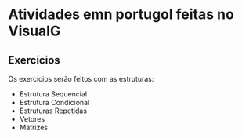 # Atividades emn portugol feitas no VisualG

## Exercícios
  Os exercícios serão feitos com as estruturas:
  
* Estrutura Sequencial
* Estrutura Condicional
* Estruturas Repetidas
* Vetores
* Matrizes
  

